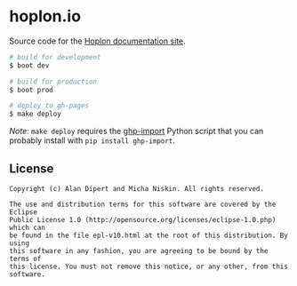 # hoplon.io

Source code for the [Hoplon documentation site][1].

```bash
# build for development
$ boot dev

# build for production
$ boot prod

# deploy to gh-pages
$ make deploy
```

*Note*: `make deploy` requires the [ghp-import][2] Python script that you can probably install with `pip install ghp-import`.

## License

```
Copyright (c) Alan Dipert and Micha Niskin. All rights reserved.

The use and distribution terms for this software are covered by the Eclipse
Public License 1.0 (http://opensource.org/licenses/eclipse-1.0.php) which can
be found in the file epl-v10.html at the root of this distribution. By using
this software in any fashion, you are agreeing to be bound by the terms of
this license. You must not remove this notice, or any other, from this software.
```

[1]: http://hoplon.io
[2]: https://github.com/davisp/ghp-import
